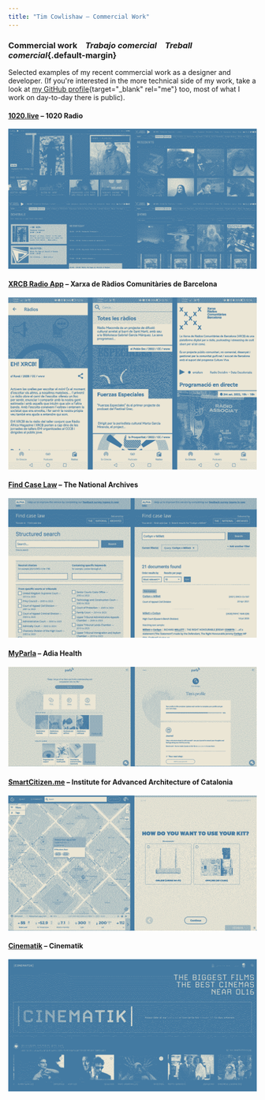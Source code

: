 ```yaml
---
title: "Tim Cowlishaw — Commercial Work"
---
```


### <span class="line">Commercial work</span>&emsp;<span class="line">_Trabajo comercial_</span>&emsp;<span class="line">_Treball comercial_</span>{.default-margin}

Selected examples of my recent commercial work as a designer and developer. (If you're interested in the more technical side of my work, take a look at [my GitHub profile](https://github.com/timcowlishaw){target="_blank" rel="me"} too, most of what I work on day-to-day there is public).

#### [1020.live](/1020.html) – 1020 Radio
[![Screenshots of the 1020.live website](/assets/img/1020_dithered.gif)](/1020.html)

#### [XRCB Radio App](/xrcb.html) – Xarxa de Ràdios Comunitàries de Barcelona
[![Screenshots of the XRCB Radio app](/assets/img/xrcb_dithered.gif)](/xrcb.html)

#### [Find Case Law](/fcl.html) – The National Archives
[![Screenshots of the Find Case Law web application](/assets/img/fcl_dithered.gif)](/fcl.html)

#### [MyParla](/parla.html) – Adia Health
[![Screenshots of the MyParla web application](/assets/img/parla_dithered.gif)](/parla.html)

#### [SmartCitizen.me](/smartcitizen.html) – Institute for Advanced Architecture of Catalonia
[![Screenshots of the SmartCitizen web application](/assets/img/smartcitizen_dithered.gif)](/smartcitizen.html)

#### [Cinematik](/cinematik.html) – Cinematik
[![Screenshot of the Cinematik web application](/assets/img/cinematik_dithered.gif)](/cinematik.html)


